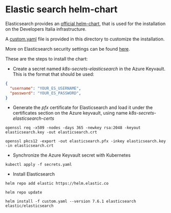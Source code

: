 # Elastic search helm-chart

Elasticsearch provides an [official helm-chart](https://github.com/elastic/helm-charts/tree/master/elasticsearch), that is used for the installation on the Developers Italia infrastructure.

A [custom.yaml](custom.yaml) file is provided in this directory to customize the installation.

More on Elasticsearch security settings can be found [here](https://www.elastic.co/guide/en/elasticsearch/reference/current/security-settings.html).

These are the steps to install the chart:

* Create a secret named *k8s-secrets-elasticsearch* in the Azure Keyvault. This is the format that should be used:

```json
{
  "username": "YOUR_ES_USERNAME",
  "password": "YOUR_ES_PASSWORD",
}
```

* Generate the *pfx* certificate for Elasticsearch and load it under the certificates section on the Azure keyvault, using name *k8s-secrets-elasticsearch-certs*

```shell
openssl req -x509 -nodes -days 365 -newkey rsa:2048 -keyout elasticsearch.key -out elasticsearch.crt

openssl pkcs12 -export -out elasticsearch.pfx -inkey elasticsearch.key -in elasticsearch.crt
```

* Synchronize the Azure Keyvault secret with Kubernetes

```shell
kubectl apply -f secrets.yaml
```

* Install Elasticsearch

```shell
helm repo add elastic https://helm.elastic.co

helm repo update

helm install -f custom.yaml --version 7.6.1 elasticsearch elastic/elasticsearch
```

